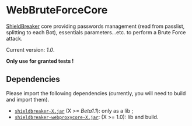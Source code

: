 WebBruteForceCore
=================
[ShieldBreaker][1] core providing passwords management (read from passlist, splitting to each Bot), essentials parameters...etc. to perform a Brute Force attack.

Current version: _1.0_.

**Only use for granted tests !**

Dependencies
------------
Please import the following dependencies (currently, you will need to build and import them).
 - [`shieldbreaker-X.jar`][1] (X >= _Beta1.1_): only as a lib ;
 - [`shieldbreaker-webproxycore-X.jar`][2]: (X >= 1.0): lib and build.

[1]: https://github.com/PandatiX/ShieldBreaker
[2]: https://github.com/PandatiX/ShieldBreaker-WebProxyCore